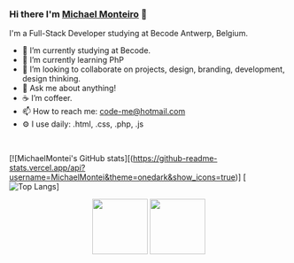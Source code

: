### Hi there I'm [Michael Monteiro](https://github.com/MichaelMontei) 👋

I'm a Full-Stack Developer studying at Becode Antwerp, Belgium.

- 🔭 I’m currently studying at Becode.
- 🌱 I’m currently learning PhP
- 👯 I’m looking to collaborate on projects, design, branding, development, design thinking.
- 💬 Ask me about anything!
- ☕️ I’m coffeer.
- 📫 How to reach me: code-me@hotmail.com
- ⚙️ I use daily: .html, .css, .php, .js
<br>


[![MichaelMontei's GitHub stats][(https://github-readme-stats.vercel.app/api?username=MichaelMontei&theme=onedark&show_icons=true)]
[![Top Langs](https://github-readme-stats.vercel.app/api/top-langs/?username=MichaelMontei&layout=compact&theme=onedark)]


<p align="center">
  <img src="https://media3.giphy.com/media/ln7z2eWriiQAllfVcn/200w.webp" width="100">
  <img src="https://i.giphy.com/media/IdyAQJVN2kVPNUrojM/200.webp" width="100">
</p>

<!--
**Front-end**

<code><img height="30" src="https://raw.githubusercontent.com/dereknguyen269/dereknguyen269/master/images/html.png"></code>
<code><img height="30" src="https://raw.githubusercontent.com/dereknguyen269/dereknguyen269/master/images/css3.png"></code>
<code><img height="30" src="https://raw.githubusercontent.com/dereknguyen269/dereknguyen269/master/images/js.png"></code>
>

